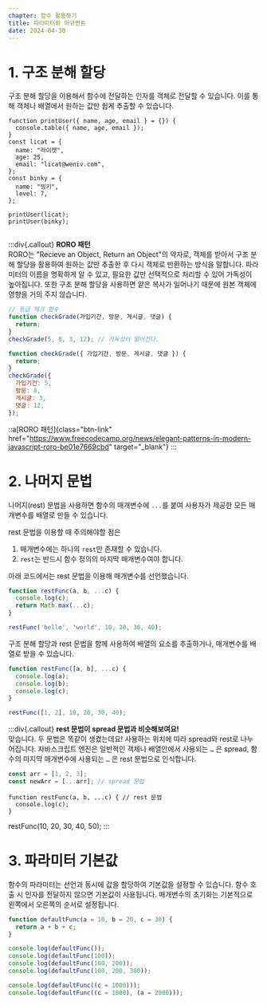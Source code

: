 ```yaml
---
chapter: 함수 활용하기
title: 파라미터와 아규먼트
date: 2024-04-30
---
```


# 1. 구조 분해 할당

구조 분해 할당을 이용해서 함수에 전달하는 인자를 객체로 전달할 수 있습니다. 이를 통해 객체나 배열에서 원하는 값만 쉽게 추출할 수 있습니다.

```javascript-exec
function printUser({ name, age, email } = {}) {
  console.table({ name, age, email });
}
const licat = {
  name: "라이캣",
  age: 25,
  email: "licat@weniv.com",
};
const binky = {
  name: "빙키",
  level: 7,
};

printUser(licat);
printUser(binky);


```

:::div{.callout}
**RORO 패턴**  
RORO는 "Recieve an Object, Return an Object"의 약자로, 객체를 받아서 구조 분해 할당을 활용하여 원하는 값만 추출한 후 다시 객체로 반환하는 방식을 말합니다. 파라미터의 이름을 명확하게 알 수 있고, 필요한 값만 선택적으로 처리할 수 있어 가독성이 높아집니다.
또한 구조 분해 할당을 사용하면 얕은 복사가 일어나기 때문에 원본 객체에 영향을 거의 주지 않습니다.

```javascript
// 등급 체크 함수
function checkGrade(가입기간, 방문, 게시글, 댓글) {
  return;
}
checkGrade(5, 8, 3, 12); // 가독성이 떨어진다.

function checkGrade({ 가입기간, 방문, 게시글, 댓글 }) {
  return;
}
checkGrade({
  가입기간: 5,
  방문: 8,
  게시글: 3,
  댓글: 12,
});
```

::a[RORO 패턴]{class="btn-link" href="https://www.freecodecamp.org/news/elegant-patterns-in-modern-javascript-roro-be01e7669cbd" target="\_blank"}
:::

# 2. **나머지 문법**

나머지(rest) 문법을 사용하면 함수의 매개변수에 `...`를 붙여 사용자가 제공한 모든 매개변수를 배열로 만들 수 있습니다.

rest 문법을 이용할 때 주의해야할 점은

1. 매개변수에는 하나의 `rest`만 존재할 수 있습니다.
2. `rest`는 반드시 함수 정의의 마지막 매개변수여야 합니다.

아래 코드에서는 rest 문법을 이용해 매개변수를 선언했습니다.

```jsx
function restFunc(a, b, ...c) {
  console.log(c);
  return Math.max(...c);
}

restFunc('hello', 'world', 10, 20, 30, 40);
```

구조 분해 할당과 rest 문법을 함께 사용하여 배열의 요소를 추출하거나, 매개변수를 배열로 받을 수 있습니다.

```jsx
function restFunc([a, b], ...c) {
  console.log(a);
  console.log(b);
  console.log(c);
}

restFunc([1, 2], 10, 20, 30, 40);
```

:::div{.callout}
**rest 문법이 spread 문법과 비슷해보여요!**  
맞습니다. 두 문법은 똑같이 생겼는데요! 사용하는 위치에 따라 spread와 rest로 나누어집니다.
자바스크립트 엔진은 일반적인 객체나 배열안에서 사용되는 `…` 은 spread, 함수의 마지막 매개변수에 사용되는 `…` 은 rest 문법으로 인식합니다.

```jsx
const arr = [1, 2, 3];
const newArr = [...arr]; // spread 문법
```

```
function restFunc(a, b, ...c) { // rest 문법
  console.log(c);
}
```

restFunc(10, 20, 30, 40, 50);
:::

# 3. 파라미터 기본값

함수의 파라미터는 선언과 동시에 값을 할당하여 기본값을 설정할 수 있습니다. 함수 호출 시 인자를 전달하지 않으면 기본값이 사용됩니다. 매개변수의 초기화는 기본적으로 왼쪽에서 오른쪽의 순서로 설정됩니다.

```jsx
function defaultFunc(a = 10, b = 20, c = 30) {
  return a + b + c;
}

console.log(defaultFunc());
console.log(defaultFunc(100));
console.log(defaultFunc(100, 200));
console.log(defaultFunc(100, 200, 300));

console.log(defaultFunc((c = 1000)));
console.log(defaultFunc((c = 1000), (a = 2000)));
```

